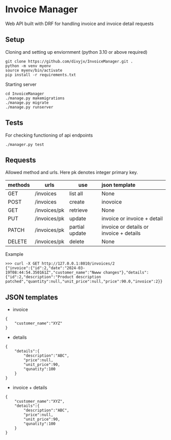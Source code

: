 # Invoice Manager

Web API built with DRF for handling invoice and invoice detail requests

## Setup

Cloning and setting up enviornment (python 3.10 or above required)
```shell
git clone https://github.com/divyjx/InvoiceManager.git .
python -m venv myenv
source myenv/bin/activate
pip install -r requirements.txt
```

Starting server
```shell
cd InvoiceManager
./manage.py makemigrations
./manage.py migrate
./manage.py runserver
```



## Tests
For checking functioning of api endpoints
```shell
./manager.py test
```

## Requests
Allowed method and urls. Here pk denotes integer primary key.

|methods | urls|use|json template|
|--------|-----|--------|:-|
| GET |      /invoices     | list all | None
| POST |     /invoices     | create | inovoice
| GET |      /invoices/pk| retrieve | None
| PUT |      /invoices/pk|  update | invoice or invoice + detail
| PATCH |    /invoices/pk| partial update | invoice or details or invoice + details
| DELETE |   /invoices/pk| delete | None

Example
```
>>> curl -X GET http://127.0.0.1:8010/invoices/2
{"invoice":{"id":2,"date":"2024-03-19T08:44:54.350161Z","customer_name":"Nwww changes"},"details":{"id":2,"description":"Product description patched","quantity":null,"unit_price":null,"price":90.0,"invoice":2}}
```

## JSON templates 

* invoice
```
{
    "customer_name":"XYZ"
}
```
* details
```
{
    "details":{
        "description":"ABC",
        "price":null,
        "unit_price":90,
        "qunatity":100
    }
}
```

* invoice + details
```
{
    "customer_name":"XYZ",
    "details":{
        "description":"ABC",
        "price":null,
        "unit_price":90,
        "qunatity":100
    }
}
```

